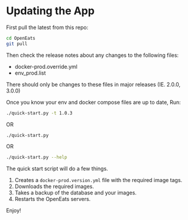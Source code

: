 # Updating the App

First pull the latest from this repo:
```bash
cd OpenEats
git pull
```

Then check the release notes about any changes to the following files:
- docker-prod.override.yml
- env_prod.list

There should only be changes to these files in major releases (IE. 2.0.0, 3.0.0)

Once you know your env and docker compose files are up to date, Run:

```bash
./quick-start.py -t 1.0.3
```
OR
```bash
./quick-start.py
```
OR
```bash
./quick-start.py --help
```

The quick start script will do a few things.
1. Creates a `docker-prod.version.yml` file with the required image tags.
2. Downloads the required images.
3. Takes a backup of the database and your images.
4. Restarts the OpenEats servers.

Enjoy!
